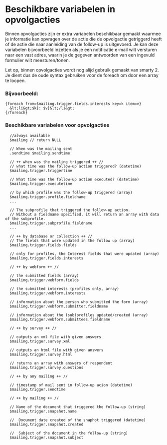 # Beschikbare variabelen in opvolgacties

Binnen opvolgacties zijn er extra variabelen beschikbaar gemaakt waarmee je informatie kan opvragen over de actie die de opvolgactie getriggerd heeft of de actie die naar aanleiding van de follow-up is uitgevoerd. Je kan deze variabelen bijvoorbeeld inzetten als je een notificatie e-mail wilt versturen naar een vast adres, waarin je de gegeven antwoorden van een ingevuld formulier wilt meesturen/tonen.

Let op, binnen opvolgacties wordt nog alijd gebruik gemaakt van smarty 2. Je dient dus de oude syntax gebruiken voor de foreach om door een array te loopen. 


### Bijvoorbeeld: 

    {foreach from=$mailing.trigger.fields.interests key=k item=v}
      &lt;li&gt;$k}: $v}&lt;/li&gt;
    {/foreach}


### Beschikbare variabelen voor opvolgacties

      //always available
      $mailing // return NULL

      // When was the mailing sent
      .sendtime $mailing.sendtime

      // ++ when was the mailing triggered ++ //
      // what time was the follow-up action triggered? (datetime)
      $mailing.trigger.triggertime

      // What time was the follow-up action executed? (datetime)
      $mailing.trigger.executetime

      // by which profile was the follow-up triggered (array)
      $mailing.trigger.profile.fieldname
      ...

      // The subprofile that triggered the follow-up action. 
      // Without a fieldname specified, it will return an array with data of the subprofile. 
      $mailing.trigger.subprofile.fieldname     
      ...

      // ++ by database or collection ++ //
      // The fields that were updated in the follow up (array)
      $mailing.trigger.fields.fields

      // only for profiles, the Interest fields that were updated (array)
      $mailing.trigger.fields.interests

      // ++ by webform ++ //

      // the submitted fields (array)
      $mailing.trigger.webform.fields

      // the submitted interests (profiles only, array)
      $mailing.trigger.webform.interests

      // information about the person who submitted the form (array)
      $mailing.trigger.webform.submitter.fieldname

      // information about the (sub)profiles updated/created (array)
      $mailing.trigger.webform.submittees.fieldname

      // ++ by survey ++ //

      // outputs an xml file with given answers
      $mailing.trigger.survey.xml

      // outputs an html file with given answers
      $mailing.trigger.survey.html

      // returns an array with answers of respondent
      $mailing.trigger.survey.questions

      // ++ by any mailing ++ //

      // timestamp of mail sent in follow-up acion (datetime)
      $mailing.trigger.sendtime

      // ++ by mailing ++ //

      // Name of the document that triggered the follow-up (string)
      $mailing.trigger.snapshot.name

      //  Document date created of the snaphot triggered (datetime)
      $mailing.trigger.snapshot.created

      //  Subject of the document in the follow-up (string)
      $mailing.trigger.snapshot.subject
